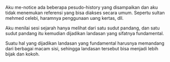 Aku me-notice ada beberapa pesudo-history yang disampaikan dan aku tidak menemukan referensi yang bisa diakses secara umum. Sepertu sultan mehmed celebi, haramnya penggunaan uang kertas, dll.

Aku menilai sesi sejarah hanya melihat dari satu sudut pandang, dan satu sudut pandang itu kemudian dijadikan landasan yang sifatnya fundamental. 

Suatu hal yang dijadikan landasan yang fundamental harusnya memandang dari berbagai macam sisi, sehingga landasan tersebut bisa menjadi lebih bijak dan kokoh.